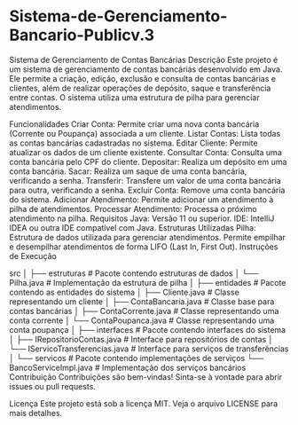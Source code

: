 ﻿# Sistema-de-Gerenciamento-Bancario-Publicv.3
Sistema de Gerenciamento de Contas Bancárias
Descrição
Este projeto é um sistema de gerenciamento de contas bancárias desenvolvido em Java. Ele permite a criação, edição, exclusão e consulta de contas bancárias e clientes, além de realizar operações de depósito, saque e transferência entre contas. O sistema utiliza uma estrutura de pilha para gerenciar atendimentos.

Funcionalidades
Criar Conta: Permite criar uma nova conta bancária (Corrente ou Poupança) associada a um cliente.
Listar Contas: Lista todas as contas bancárias cadastradas no sistema.
Editar Cliente: Permite atualizar os dados de um cliente existente.
Consultar Conta: Consulta uma conta bancária pelo CPF do cliente.
Depositar: Realiza um depósito em uma conta bancária.
Sacar: Realiza um saque de uma conta bancária, verificando a senha.
Transferir: Transfere um valor de uma conta bancária para outra, verificando a senha.
Excluir Conta: Remove uma conta bancária do sistema.
Adicionar Atendimento: Permite adicionar um atendimento à pilha de atendimentos.
Processar Atendimento: Processa o próximo atendimento na pilha.
Requisitos
Java: Versão 11 ou superior.
IDE: IntelliJ IDEA ou outra IDE compatível com Java.
Estruturas Utilizadas
Pilha: Estrutura de dados utilizada para gerenciar atendimentos. Permite empilhar e desempilhar atendimentos de forma LIFO (Last In, First Out).
Instruções de Execução


src
│
├── estruturas           # Pacote contendo estruturas de dados
│   └── Pilha.java      # Implementação da estrutura de pilha
│
├── entidades            # Pacote contendo as entidades do sistema
│   ├── Cliente.java     # Classe representando um cliente
│   ├── ContaBancaria.java # Classe base para contas bancárias
│   ├── ContaCorrente.java # Classe representando uma conta corrente
│   └── ContaPoupanca.java  # Classe representando uma conta poupança
│
├── interfaces           # Pacote contendo interfaces do sistema
│   ├── IRepositorioContas.java   # Interface para repositórios de contas
│   └── IServicoTransferencias.java # Interface para serviços de transferências
│
└── servicos            # Pacote contendo implementações de serviços
    └── BancoServiceImpl.java  # Implementação dos serviços bancários
Contribuição
Contribuições são bem-vindas! Sinta-se à vontade para abrir issues ou pull requests.

Licença
Este projeto está sob a licença MIT. Veja o arquivo LICENSE para mais detalhes.
